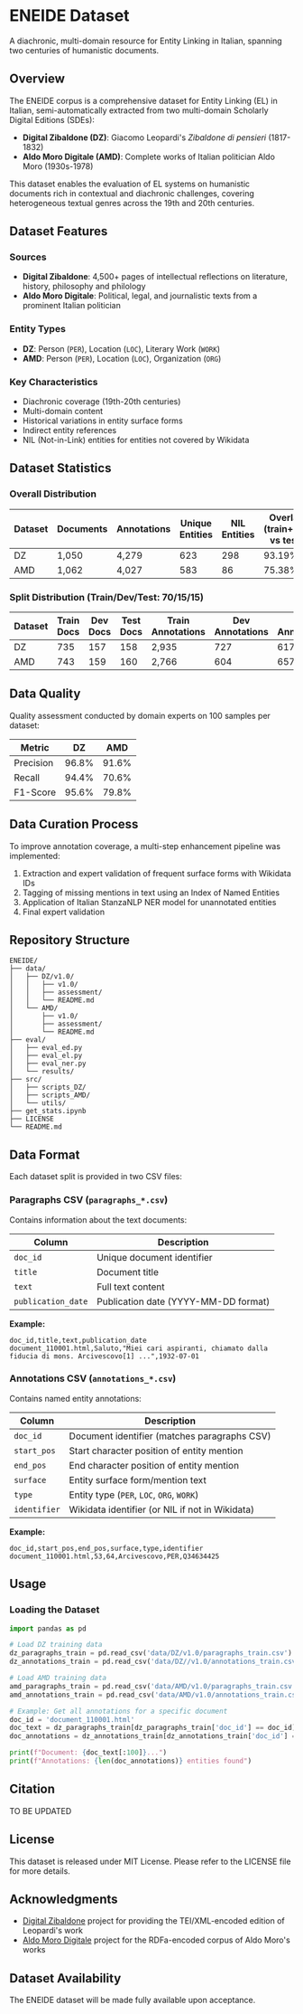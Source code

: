 # ENEIDE Dataset

A diachronic, multi-domain resource for Entity Linking in Italian, spanning two centuries of humanistic documents.

## Overview

The ENEIDE corpus is a comprehensive dataset for Entity Linking (EL) in Italian, semi-automatically extracted from two multi-domain Scholarly Digital Editions (SDEs):

- **Digital Zibaldone (DZ)**: Giacomo Leopardi's *Zibaldone di pensieri* (1817-1832) 
- **Aldo Moro Digitale (AMD)**: Complete works of Italian politician Aldo Moro (1930s-1978) 

This dataset enables the evaluation of EL systems on humanistic documents rich in contextual and diachronic challenges, covering heterogeneous textual genres across the 19th and 20th centuries.

## Dataset Features

### Sources
- **Digital Zibaldone**: 4,500+ pages of intellectual reflections on literature, history, philosophy and philology
- **Aldo Moro Digitale**: Political, legal, and journalistic texts from a prominent Italian politician

### Entity Types
- **DZ**: Person (`PER`), Location (`LOC`), Literary Work (`WORK`)
- **AMD**: Person (`PER`), Location (`LOC`), Organization (`ORG`)

### Key Characteristics
- Diachronic coverage (19th-20th centuries)
- Multi-domain content
- Historical variations in entity surface forms
- Indirect entity references
- NIL (Not-in-Link) entities for entities not covered by Wikidata

## Dataset Statistics

### Overall Distribution
| Dataset | Documents | Annotations | Unique Entities | NIL Entities | Overlap (train+dev vs test) |
|---------|-----------|-------------|----------------|--------------|---------------------------|
| DZ      | 1,050     | 4,279       | 623            | 298          | 93.19%                    |
| AMD     | 1,062     | 4,027       | 583            | 86           | 75.38%                    |

### Split Distribution (Train/Dev/Test: 70/15/15)
| Dataset | Train Docs | Dev Docs | Test Docs | Train Annotations | Dev Annotations | Test Annotations |
|---------|------------|----------|-----------|-------------------|-----------------|------------------|
| DZ      | 735        | 157      | 158       | 2,935             | 727             | 617              |
| AMD     | 743        | 159      | 160       | 2,766             | 604             | 657              |

## Data Quality

Quality assessment conducted by domain experts on 100 samples per dataset:

| Metric    | DZ    | AMD   |
|-----------|-------|-------|
| Precision | 96.8% | 91.6% |
| Recall    | 94.4% | 70.6% |
| F1-Score  | 95.6% | 79.8% |

## Data Curation Process

To improve annotation coverage, a multi-step enhancement pipeline was implemented:
1. Extraction and expert validation of frequent surface forms with Wikidata IDs
2. Tagging of missing mentions in text using an Index of Named Entities
3. Application of Italian StanzaNLP NER model for unannotated entities
4. Final expert validation


## Repository Structure

```
ENEIDE/
├── data/
│   ├── DZ/v1.0/
│   │   ├── v1.0/
│   │   ├── assessment/
│   │   └── README.md
│   └── AMD/
│       ├── v1.0/
│       ├── assessment/
│       └── README.md
├── eval/
│   ├── eval_ed.py
│   ├── eval_el.py
│   ├── eval_ner.py
│   └── results/
├── src/
│   ├── scripts_DZ/
│   ├── scripts_AMD/
│   └── utils/
├── get_stats.ipynb
├── LICENSE
└── README.md
```

## Data Format

Each dataset split is provided in two CSV files:

### Paragraphs CSV (`paragraphs_*.csv`)
Contains information about the text documents:

| Column | Description |
|--------|-------------|
| `doc_id` | Unique document identifier |
| `title` | Document title |
| `text` | Full text content |
| `publication_date` | Publication date (YYYY-MM-DD format) |

**Example:**
```csv
doc_id,title,text,publication_date
document_110001.html,Saluto,"Miei cari aspiranti, chiamato dalla fiducia di mons. Arcivescovo[1] ...",1932-07-01
```

### Annotations CSV (`annotations_*.csv`)
Contains named entity annotations:

| Column | Description |
|--------|-------------|
| `doc_id` | Document identifier (matches paragraphs CSV) |
| `start_pos` | Start character position of entity mention |
| `end_pos` | End character position of entity mention |
| `surface` | Entity surface form/mention text |
| `type` | Entity type (`PER`, `LOC`, `ORG`, `WORK`) |
| `identifier` | Wikidata identifier (or NIL if not in Wikidata) |

**Example:**
```csv
doc_id,start_pos,end_pos,surface,type,identifier
document_110001.html,53,64,Arcivescovo,PER,Q34634425
```

## Usage

### Loading the Dataset

```python
import pandas as pd

# Load DZ training data
dz_paragraphs_train = pd.read_csv('data/DZ/v1.0/paragraphs_train.csv')
dz_annotations_train = pd.read_csv('data/DZ//v1.0/annotations_train.csv')

# Load AMD training data
amd_paragraphs_train = pd.read_csv('data/AMD/v1.0/paragraphs_train.csv')
amd_annotations_train = pd.read_csv('data/AMD/v1.0/annotations_train.csv')

# Example: Get all annotations for a specific document
doc_id = 'document_110001.html'
doc_text = dz_paragraphs_train[dz_paragraphs_train['doc_id'] == doc_id]['text'].iloc[0]
doc_annotations = dz_annotations_train[dz_annotations_train['doc_id'] == doc_id]

print(f"Document: {doc_text[:100]}...")
print(f"Annotations: {len(doc_annotations)} entities found")
```



## Citation

TO BE UPDATED

## License

This dataset is released under MIT License. Please refer to the LICENSE file for more details.

## Acknowledgments

- [Digital Zibaldone](https://digitalzibaldone.net/) project for providing the TEI/XML-encoded edition of Leopardi's work
- [Aldo Moro Digitale](https://aldomorodigitale.unibo.it/) project for the RDFa-encoded corpus of Aldo Moro's works


## Dataset Availability

The ENEIDE dataset will be made fully available upon acceptance.